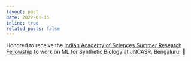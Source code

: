 ```yaml
---
layout: post
date: 2022-01-15
inline: true
related_posts: false
---
```


Honored to receive the <a href="https://www.ias.ac.in/Fellowships/Summer_Research_Fellowship_Programme/">Indian Academy of Sciences Summer Research Fellowship</a> to work on ML for Synthetic Biology at JNCASR, Bengaluru! 🔬
